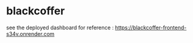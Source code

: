 # blackcoffer 

see the deployed dashboard for reference : https://blackcoffer-frontend-s34v.onrender.com
 
